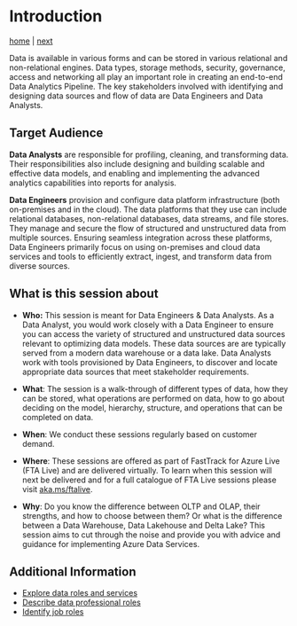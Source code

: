 # Introduction

[home](./introduction.md)  | [next](./typeofdata.md)

Data is available in various forms and can be stored in various relational and non-relational engines. Data types, storage methods, security, governance, access and networking all play an important role in creating an end-to-end Data Analytics Pipeline. The key stakeholders involved with identifying and designing data sources and flow of data are Data Engineers and Data Analysts.

## Target Audience

**Data Analysts** are responsible for profiling, cleaning, and transforming data. Their responsibilities also include designing and building scalable and effective data models, and enabling and implementing the advanced analytics capabilities into reports for analysis.

**Data Engineers** provision and configure data platform infrastructure (both on-premises and in the cloud). The data platforms that they use can include relational databases, non-relational databases, data streams, and file stores. They manage and secure the flow of structured and unstructured data from multiple sources. Ensuring seamless integration across these platforms, Data Engineers primarily focus on using on-premises and cloud data services and tools to efficiently extract, ingest, and transform data from diverse sources.

## What is this session about

* **Who:** This session is meant for Data Engineers & Data Analysts. As a Data Analyst, you would work closely with a Data Engineer to ensure you can access the variety of structured and unstructured data sources relevant to optimizing data models. These data sources are are typically served from a modern data warehouse or a data lake. Data Analysts work with tools provisioned by Data Engineers, to discover and locate appropriate data sources that meet stakeholder requirements.

* **What**: The session is a walk-through of different types of data, how they can be stored, what operations are performed on data, how to go about deciding on the model,  hierarchy, structure, and operations that can be completed on data.

* **When**: We conduct these sessions regularly based on customer demand. 

* **Where**: These sessions are offered as part of FastTrack for Azure Live (FTA Live) and are delivered virtually. To learn when this session will next be delivered and for a full catalogue of FTA Live sessions please visit [aka.ms/ftalive](https://aka.ms/ftalive).

* **Why**: Do you know the difference between OLTP and OLAP, their strengths, and how to choose between them? Or what is the difference between a Data Warehouse, Data Lakehouse and Delta Lake? This session aims to cut through the noise and provide you with advice and guidance for implementing Azure Data Services.

## Additional Information
* [Explore data roles and services](https://learn.microsoft.com/training/modules/explore-roles-responsibilities-world-of-data/)
* [Describe data professional roles](https://learn.microsoft.com/training/modules/understand-data-roles-services-products/4-data-professionals)
* [Identify job roles](https://learn.microsoft.com/training/modules/data-engineering-processes/2-roles-and-responsibilities)